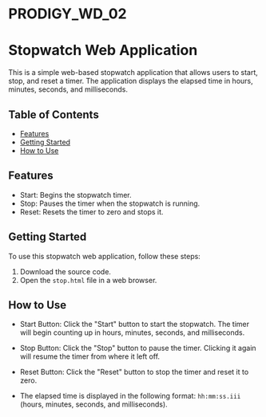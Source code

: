 # PRODIGY_WD_02
# Stopwatch Web Application

This is a simple web-based stopwatch application that allows users to start, stop, and reset a timer. The application displays the elapsed time in hours, minutes, seconds, and milliseconds.

## Table of Contents

- [Features](#features)
- [Getting Started](#getting-started)
- [How to Use](#how-to-use)

## Features

- Start: Begins the stopwatch timer.
- Stop: Pauses the timer when the stopwatch is running.
- Reset: Resets the timer to zero and stops it.

## Getting Started

To use this stopwatch web application, follow these steps:

1. Download the source code.
2. Open the `stop.html` file in a web browser.

## How to Use

- Start Button: Click the "Start" button to start the stopwatch. The timer will begin counting up in hours, minutes, seconds, and milliseconds.

- Stop Button: Click the "Stop" button to pause the timer. Clicking it again will resume the timer from where it left off.

- Reset Button: Click the "Reset" button to stop the timer and reset it to zero.

- The elapsed time is displayed in the following format: `hh:mm:ss.iii` (hours, minutes, seconds, and milliseconds).


